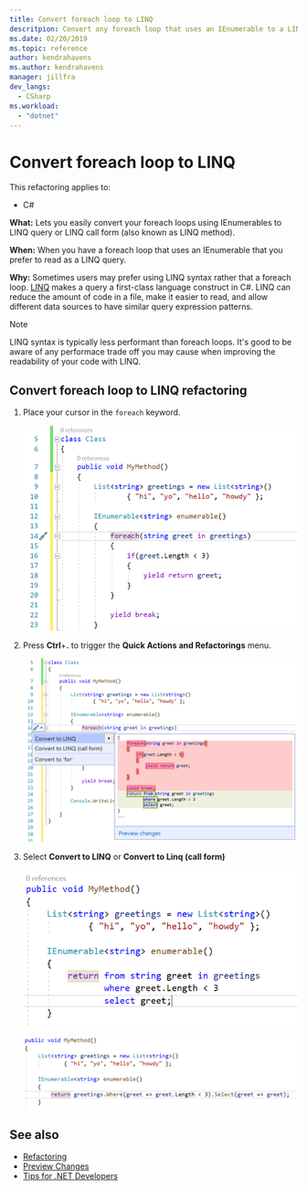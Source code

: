```yaml
---
title: Convert foreach loop to LINQ
descritpion: Convert any foreach loop that uses an IEnumerable to a LINQ query or a LINQ call form (also known as a LINQ method).
ms.date: 02/20/2019
ms.topic: reference
author: kendrahavens
ms.author: kendrahavens
manager: jillfra
dev_langs:
  - CSharp
ms.workload:
  - "dotnet"
---
```

# Convert foreach loop to LINQ

This refactoring applies to:

- C#

**What:** Lets you easily convert your foreach loops using IEnumerables to LINQ query or LINQ call form (also known as LINQ method).

**When:** When you have a foreach loop that uses an IEnumerable that you prefer to read as a LINQ query.

**Why:** Sometimes users may prefer using LINQ syntax rather that a foreach loop. [LINQ](/dotnet/csharp/programming-guide/concepts/linq/introduction-to-linq) makes a query a first-class language construct in C#. LINQ can reduce the amount of code in a file, make it easier to read, and allow different data sources to have similar query expression patterns.

> [!NOTE]
> LINQ syntax is typically less performant than foreach loops. It's good to be aware of any performace trade off you may cause when improving the readability of your code with LINQ.

## Convert foreach loop to LINQ refactoring

1. Place your cursor in the `foreach` keyword.

    ![Foreach using IEnumerable](media/convert-foreach-to-LINQ.png)

2. Press **Ctrl**+**.** to trigger the **Quick Actions and Refactorings** menu.

   ![Convert to LINQ menu](media/convert-foreach-to-LINQ-codefix.png)

3. Select **Convert to LINQ** or **Convert to Linq (call form)**

   ![LINQ query result](media/convert-foreach-to-LINQ-result.png)
   
   ![LINQ call form result](media/convert-foreach-to-LINQ-callform-result.png)

## See also

- [Refactoring](../refactoring-in-visual-studio.md)
- [Preview Changes](../../ide/preview-changes.md)
- [Tips for .NET Developers](../../ide/visual-studio-2017-for-dotnet-developers.md)